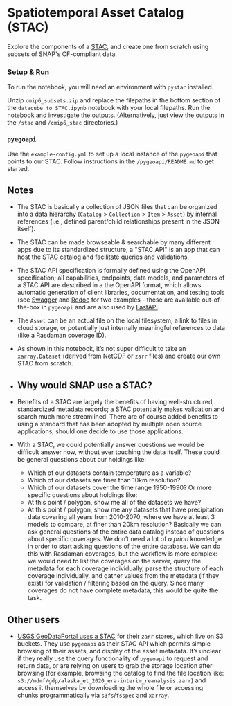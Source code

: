 # Spatiotemporal Asset Catalog (STAC)

Explore the components of a [STAC](https://stacspec.org/en), and create one from scratch using subsets of SNAP's CF-compliant data.

### Setup & Run

To run the notebook, you will need an environment with `pystac` installed.

Unzip `cmip6_subsets.zip` and replace the filepaths in the bottom section of the `datacube_to_STAC.ipynb` notebook with your local filepaths. Run the notebook and investigate the outputs. (Alternatively, just view the outputs in the `/stac` and `/cmip6_stac` directories.)

### `pyegoapi`

Use the `example-config.yml` to set up a local instance of the `pygeoapi` that points to our STAC. Follow instructions in the `/pygeoapi/README.md` to get started. 



## Notes

- The STAC is basically a collection of JSON files that can be organized into a data hierarchy (`Catalog` > `Collection` > `Item` > `Asset`) by internal references (i.e., defined parent/child relationships present in the JSON itself). 
- The STAC can be made browseable & searchable by many different apps due to its standardized structure; a "STAC API" is an app that can host the STAC catalog and facilitate queries and validations.
- The STAC API specification is formally defined using the OpenAPI specification; all capabilities, endpoints, data models, and parameters of a STAC API are described in a the OpenAPI format, which allows automatic generation of client libraries, documentation, and testing tools (see [Swagger](https://swagger.io/tools/swagger-ui/) and [Redoc](https://redocly.com/redoc) for two examples - these are available out-of-the-box in `pygeoapi` and are also used by [FastAPI](https://fastapi.tiangolo.com/).
- The `Asset` can be an actual file on the local filesystem, a link to files in cloud storage, or potentially just internally meaningful references to data (like a Rasdaman coverage ID).
- As shown in this notebook, it’s not super difficult to take an `xarray.Dataset` (derived from NetCDF or `zarr` files) and create our own STAC from scratch.


- ## Why would SNAP use a STAC?
- Benefits of a STAC are largely the benefits of having well-structured, standardized metadata records; a STAC potentially makes validation and search much more streamlined. There are of course added benefits to using a standard that has been adopted by multiple open source applications, should one decide to use those applications.
- With a STAC, we could potentially answer questions we would be difficult answer now, without ever touching the data itself. These could be general questions about our holdings like:
  - Which of our datasets contain temperature as a variable?
  - Which of our datasets are finer than 10km resolution?
  - Which of our datasets cover the time range 1950-1990?
Or more specific questions about holdings like:
  - At this point / polygon, show me all of the datasets we have?
  - At this point / polygon, show me any datasets that have precipitation data covering all years from 2010-2070, where we have at least 3 models to compare, at finer than 20km resolution?
Basically we can ask general questions of the entire data catalog instead of questions about specific coverages. We don’t need a lot of _a priori_ knowledge in order to start asking questions of the entire database. We can do this with Rasdaman coverages, but the workflow is more complex: we would need to list the coverages on the server, query the metadata for each coverage individually, parse the structure of each coverage individually, and gather values from the metadata (if they exist) for validation / filtering based on the query. Since many coverages do not have complete metadata, this would be quite the task.

## Other users
- [USGS GeoDataPortal uses a STAC](https://api.water.usgs.gov/gdp/pygeoapi/stac?f=html) for their `zarr` stores, which live on S3 buckets. They use `pygeoapi` as their STAC API which permits simple browsing of their assets, and display of the asset metadata. It’s unclear if they really use the query functionality of `pygeoapi` to request and return data, or are relying on users to grab the storage location after browsing (for example, browsing the catalog to find the file location like: `s3://mdmf/gdp/alaska_et_2020_era-interim_reanalysis.zarr`) and access it themselves by downloading the whole file or accessing chunks programmatically via `s3fs`/`fsspec` and `xarray`. 



